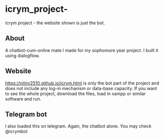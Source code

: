 # icrym_project-
icrym project - the website shown is just the bot.

 ## About
 A chatbot-cum-online mate I made for my sophomore year project. I built it using dialogflow.
 
 ## Website
 <https://nitinr2510.github.io/icrym.html> is only the bot part of the project and does not include any log-in mechanism or data-base capacity.
 If you want to see the whole project, download the files, load in xampp or similar software and run.
 
 ## Telegram bot
 I also loaded this on telegram. Again, the chatbot alone. You may check @icrymbot
